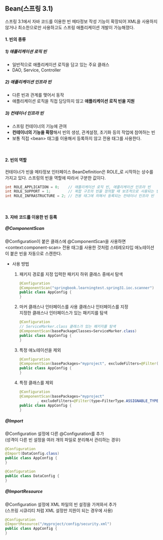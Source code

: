 ## Bean(스프링 3.1)

스프링 3.1에서 자바 코드를 이용한 빈 메타정보 작성 기능이 확장되어 XML을 사용하지 않거나 최소한으로만 사용하고도 스프링 애플리케이션 개발이 가능해졌다.

#### 1. 빈의 종류

##### 1) 애플리케이션 로직 빈

- 일반적으로 애플리케이션 로직을 담고 있는 주요 클래스
- DAO, Service, Controller

##### 2) 애플리케이션 인프라 빈

- 다른 빈과 관계를 맺어서 동작
- 애플리케이션 로직을 직접 담당하지 않고 **애플리케이션 로직 빈을 지원**

##### 3) 컨테이너 인프라 빈

- 스프링 컨테이너의 기능에 관여
- **컨테이너의 기능을 확장**해서 빈의 생성, 관계설정, 초기화 등의 작업에 참여하는 빈
- 보통 직접 \<bean\> 태그를 이용해서 등록하지 않고 전용 태그를 사용한다.

<br/>

#### 2. 빈의 역할

컨테이너가 빈을 메타정보 인터페이스 BeanDefinition은 ROLE\_로 시작하는 상수를 가지고 있다. 스프링의 빈을 역할에 따라서 구분한 값이다.

```java
int ROLE_APPLICATION = 0;    // 애플리케이션 로직 빈, 애플리케이션 인프라 빈
int ROLE_SUPPORT = 1;        // 복합 구조의 빈을 정의할 때 보조적으로 사용되는 빈 (거의 사용 X)
int ROLE_INFRASTRUCTURE = 2; // 전용 태그에 의해서 등록되는 컨테이너 인프라 빈
```

<br/>

#### 3. 자바 코드를 이용한 빈 등록

##### @ComponentScan

@Configuration이 붙은 클래스에 @ComponentScan을 사용하면 \<context:component-scan\> 전용 태그를 사용한 것처럼 스테레오타입 애노테이션이 붙은 빈을 자동으로 스캔한다.

- 사용 방법

  1. 패키지 경로를 지정
     입력한 패키지 하위 클래스 중에서 탐색

     ```java
     @Configuration
     @ComponentScan("springbook.learningtest.spring31.ioc.scanner")
     public class AppConfig {
     }
     ```

  2. 마커 클래스나 인터페이스를 사용
     클래스나 인터페이스를 지정  
     지정한 클래스나 인터페이스가 있는 패키지를 탐색

     ```java
     @Configuration
     // ServiceMarker.class 클래스가 있는 패키지를 탐색
     @ComponentScan(basePackageClasses=ServiceMarker.class)
     public class AppConfig {
     }
     ```

  3. 특정 애노테이션을 제외

     ```java
     @Configuration
     @ComponentScan(basePackages="myproject", excludeFilters=@Filter(Configuration.class)
     public class AppConfig {
     }
     ```

  4. 특정 클래스를 제외

     ```java
     @Configuration
     @ComponentScan(basePackages="myproject"
             , excludeFilters=@Filter(type=FilterType.ASSIGNABLE_TYPE, value=AppConfig.class)
     public class AppConfig {
     }
     ```

##### @Import

@Configuration 설정에 다른 @Configuration를 추가  
(성격이 다른 빈 설정을 여러 개의 파일로 분리해서 관리하는 경우)

```java
@Configuration
@Import(DataConfig.class)
public class AppConfig {
}

@Configuration
public class DataConfig {
}
```

##### @ImportResource

@Configuration 설정에 XML 파일의 빈 설정을 가져와서 추가  
(스프링 시큐리티 처럼 XML 설정만 지원이 되는 경우에 사용)

```java
@Configuration
@ImportResource("/myproject/config/security.xml")
public class AppConfig {
}
```
